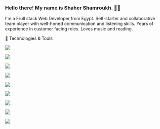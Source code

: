 ### Hello there! My name is Shaher Shamroukh. 👋🤓

I'm a Frull stack Web Developer,from Egypt. Self-starter and collaborative team player with well-honed communication and listening skills. 
Years of experience in customer facing roles. Loves music and reading.


🔧 Technologies & Tools

![](https://img.shields.io/badge/Language-Javascript-informational?style=flat&logo=<LOGO_NAME>&logoColor=white&color=2bbc8a)

![](https://img.shields.io/badge/Language-Ruby-informational?style=flat&logo=<LOGO_NAME>&logoColor=white&color=2bbc8a)

![](https://img.shields.io/badge/Framework-React-informational?style=flat&logo=<LOGO_NAME>&logoColor=white&color=2bbc8a)

![](https://img.shields.io/badge/OS-Linux/Windows-informational?style=flat&logo=<LOGO_NAME>&logoColor=white&color=2bbc8a)

![](https://img.shields.io/badge/Shell-Bash-informational?style=flat&logo=<LOGO_NAME>&logoColor=white&color=2bbc8a)

![](https://img.shields.io/badge/Editor-VScode-informational?style=flat&logo=<LOGO_NAME>&logoColor=white&color=2bbc8a)

![](https://img.shields.io/badge/Tool-Docker-informational?style=flat&logo=<LOGO_NAME>&logoColor=white&color=2bbc8a)

![](https://img.shields.io/badge/Tool-PostgresSQL-informational?style=flat&logo=<LOGO_NAME>&logoColor=white&color=2bbc8a)

![](https://img.shields.io/badge/Tool-Git-informational?style=flat&logo=<LOGO_NAME>&logoColor=white&color=2bbc8a)


